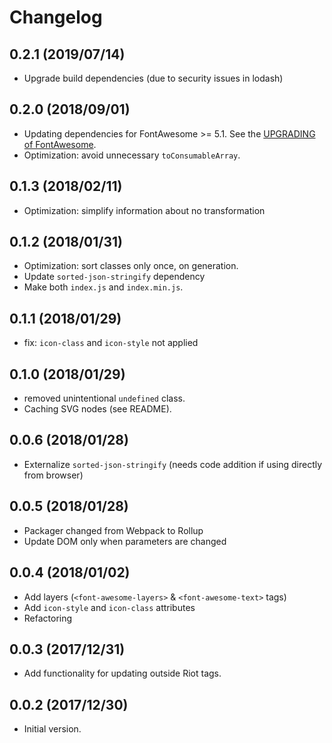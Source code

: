 # Changelog

## 0.2.1 (2019/07/14)

* Upgrade build dependencies (due to security issues in lodash)

## 0.2.0 (2018/09/01)

* Updating dependencies for FontAwesome >= 5.1. See the [UPGRADING of FontAwesome](https://github.com/FortAwesome/Font-Awesome/blob/master/UPGRADING.md#50x-to-510).
* Optimization: avoid unnecessary `toConsumableArray`.

## 0.1.3 (2018/02/11)

* Optimization: simplify information about no transformation

## 0.1.2 (2018/01/31)

* Optimization: sort classes only once, on generation.
* Update `sorted-json-stringify` dependency
* Make both `index.js` and `index.min.js`.

## 0.1.1 (2018/01/29)

* fix: `icon-class` and `icon-style` not applied

## 0.1.0 (2018/01/29)

* removed unintentional `undefined` class.
* Caching SVG nodes (see README).

## 0.0.6 (2018/01/28)

* Externalize `sorted-json-stringify` (needs code addition if using directly from browser)

## 0.0.5 (2018/01/28)

* Packager changed from Webpack to Rollup
* Update DOM only when parameters are changed

## 0.0.4 (2018/01/02)

* Add layers (`<font-awesome-layers>` & `<font-awesome-text>` tags)
* Add `icon-style` and `icon-class` attributes
* Refactoring

## 0.0.3 (2017/12/31)

* Add functionality for updating outside Riot tags.

## 0.0.2 (2017/12/30)

* Initial version.
